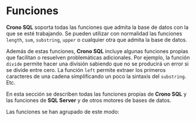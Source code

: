 ﻿
# Funciones



**Crono SQL** soporta todas las funciones que admita la base de datos con la que se esté trabajando. Se pueden utilizar con normalidad las funciones `length`, `sum`, `substring`, `upper` o cualquier otra que admita la base de datos.

Además de estas funciones, **Crono SQL** incluye algunas funciones propias que facilitan o resuelven problemáticas adicionales. Por ejemplo, la función `divide` permite hacer una división sabiendo que no se producirá un error si se divide entre cero. La función `left` permite extraer los primeros caracteres de una cadena simplificando un poco la sintaxis del `substring`. Etc.

En esta sección se describen todas las funciones propias de **Crono SQL** y las funciones de **SQL Server** y de otros motores de bases de datos.

Las funciones se han agrupado de este modo:

<section-index />
